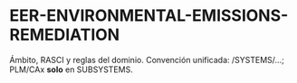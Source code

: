 # EER-ENVIRONMENTAL-EMISSIONS-REMEDIATION
Ámbito, RASCI y reglas del dominio. Convención unificada: /SYSTEMS/…; PLM/CAx **solo** en SUBSYSTEMS.
